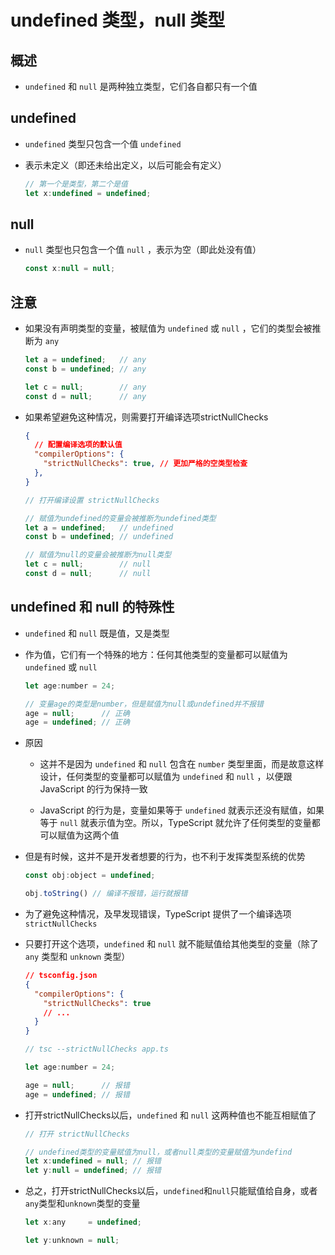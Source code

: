 # undefined 类型，null 类型

## 概述

+ `undefined` 和 `null` 是两种独立类型，它们各自都只有一个值

## undefined

+ `undefined` 类型只包含一个值 `undefined`
+ 表示未定义（即还未给出定义，以后可能会有定义）

  ```js
  // 第一个是类型，第二个是值
  let x:undefined = undefined;
  ```

## null

+ `null` 类型也只包含一个值 `null` ，表示为空（即此处没有值）

  ```js
  const x:null = null;
  ```

## 注意

+ 如果没有声明类型的变量，被赋值为 `undefined` 或 `null` ，它们的类型会被推断为 `any`

  ```js
  let a = undefined;   // any
  const b = undefined; // any

  let c = null;        // any
  const d = null;      // any
  ```

+ 如果希望避免这种情况，则需要打开编译选项strictNullChecks

  ```json
  {
    // 配置编译选项的默认值
    "compilerOptions": {
      "strictNullChecks": true, // 更加严格的空类型检查
    },
  }
  ```

  ```js
  // 打开编译设置 strictNullChecks

  // 赋值为undefined的变量会被推断为undefined类型
  let a = undefined;   // undefined
  const b = undefined; // undefined

  // 赋值为null的变量会被推断为null类型
  let c = null;        // null
  const d = null;      // null
  ```

## undefined 和 null 的特殊性

+ `undefined` 和 `null` 既是值，又是类型

+ 作为值，它们有一个特殊的地方：任何其他类型的变量都可以赋值为 `undefined` 或 `null`

  ```js
  let age:number = 24;

  // 变量age的类型是number，但是赋值为null或undefined并不报错
  age = null;      // 正确
  age = undefined; // 正确
  ```

+ 原因

  + 这并不是因为 `undefined` 和 `null` 包含在 `number` 类型里面，而是故意这样设计，任何类型的变量都可以赋值为 `undefined` 和 `null` ，以便跟 JavaScript 的行为保持一致

  + JavaScript 的行为是，变量如果等于 `undefined` 就表示还没有赋值，如果等于 `null` 就表示值为空。所以，TypeScript 就允许了任何类型的变量都可以赋值为这两个值

+ 但是有时候，这并不是开发者想要的行为，也不利于发挥类型系统的优势

  ```js
  const obj:object = undefined;

  obj.toString() // 编译不报错，运行就报错
  ```

+ 为了避免这种情况，及早发现错误，TypeScript 提供了一个编译选项 `strictNullChecks`
+ 只要打开这个选项，`undefined` 和 `null` 就不能赋值给其他类型的变量（除了 `any` 类型和 `unknown` 类型）

  ```json
  // tsconfig.json
  {
    "compilerOptions": {
      "strictNullChecks": true
      // ...
    }
  }
  ```

  ```js
  // tsc --strictNullChecks app.ts

  let age:number = 24;

  age = null;      // 报错
  age = undefined; // 报错
  ```

+ 打开strictNullChecks以后，`undefined` 和 `null` 这两种值也不能互相赋值了

  ```js
  // 打开 strictNullChecks

  // undefined类型的变量赋值为null，或者null类型的变量赋值为undefind
  let x:undefined = null; // 报错
  let y:null = undefined; // 报错
  ```

+ 总之，打开strictNullChecks以后，`undefined`和`null`只能赋值给自身，或者`any`类型和`unknown`类型的变量

  ```js
  let x:any     = undefined;

  let y:unknown = null;
  ```

